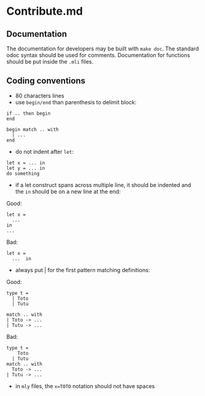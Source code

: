 # Contribute.md

## Documentation

The documentation for developers may be built with `make doc`.
The standard odoc syntax should be used for comments.
Documentation for functions should be put inside the `.mli` files.

## Coding conventions

* 80 characters lines
* use `begin/end` than parenthesis to delimit block:
```
if .. then begin
end

begin match .. with
  | ...
end
```
* do not indent after `let`:
```
let x = ... in
let y = ... in
do something
```
* if a let construct spans across multiple line, it should be indented
  and the `in` should be on a new line at the end:

Good:
```
let x =
  ...
in
...
```
Bad:
```
let x =
  ...  in
```
* always put | for the first pattern matching definitions:

Good:
```
type t =
  | Toto
  | Tutu

match .. with
| Toto -> ...
| Tutu -> ...
```
Bad:
```
type t =
    Toto
  | Tutu
match .. with
  Toto -> ...
| Tutu -> ...
```
* in `mly` files, the `x=TOTO` notation should not have spaces
